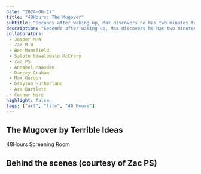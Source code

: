 ```yaml
---
date: "2024-06-17"
title: "48Hours: The Mugover"
subtitle: "Seconds after waking up, Max discovers he has two minutes to undo the unforgivable."
description: "Seconds after waking up, Max discovers he has two minutes to undo the unforgivable."
collaborators:
 - Jasper M-W
 - Zac M-W
 - Ben Mansfield
 - Salote Nawalowalo McCrory
 - Zac PS
 - Annabel Maasdan
 - Darcey Graham
 - Max Gordon
 - Grayson Sutherland
 - Ara Bartlett
 - Connor Hare
highlight: false
tags: ["art", "film", "48 Hours"]
---
```

<script lang="ts">
    import LiveCard from "$md/LiveCard.svelte";
    import YoutubeEmbed from "$md/YoutubeEmbed.svelte";
    import MarkdownLink from "$md/MarkdownLink.svelte";
</script>


## The Mugover by Terrible Ideas

<YoutubeEmbed videoID="yAPuVqa5tPM"/>
<MarkdownLink href="https://www.48hours.co.nz/screening-room/2024/auckland/the-mugover/" size="large">48Hours Screening Room</MarkdownLink>

## Behind the scenes (courtesy of Zac PS)
<YoutubeEmbed videoID="gNG5y6G5wkw"/>

